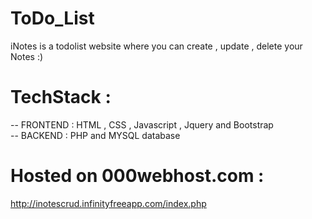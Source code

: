# ToDo_List
iNotes is a todolist website where you can create , update , delete your Notes :)

# TechStack :

-- FRONTEND : HTML , CSS , Javascript , Jquery and Bootstrap \
-- BACKEND  : PHP and MYSQL database

# Hosted on 000webhost.com :
http://inotescrud.infinityfreeapp.com/index.php

